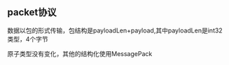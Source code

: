 ## packet协议

数据以包的形式传输，包结构是payloadLen+payload,其中payloadLen是int32类型，4个字节

原子类型没有变化，其他的结构化使用MessagePack
